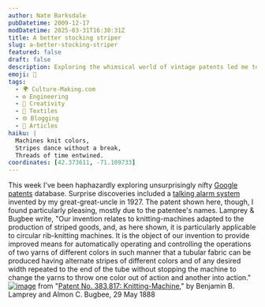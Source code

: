 ```yaml
---
author: Nate Barksdale
pubDatetime: 2009-12-17
modDatetime: 2025-03-31T16:30:31Z
title: A better stocking striper
slug: a-better-stocking-striper
featured: false
draft: false
description: Exploring the whimsical world of vintage patents led me to a fascinating invention that seamlessly blends artistry and technology.
emoji: 🧶
tags:
  - 🌍 Culture-Making.com
  - ⚙️ Engineering
  - 🎨 Creativity
  - 🧵 Textiles
  - 🌐 Blogging
  - 📖 Articles
haiku: |
  Machines knit colors,  
  Stripes dance without a break,  
  Threads of time entwined.
coordinates: [42.373611, -71.109733]
---
```


This week I've been haphazardly exploring unsurprisingly nifty [Google patents](http://www.google.com/patents) database. Surprise discoveries included a [talking alarm system](http://www.google.com/patents) invented by my great-great-uncle in 1927. The patent shown here, though, I found particularly pleasing, mostly due to the patentee's names. Lamprey & Bugbee write, "Our invention relates to knitting-machines adapted to the production of striped goods, and, as here shown, it is particularly applicable to circular rib-knitting machines. It is the object of our invention to provide improved means for automatically operating and controlling the operations of two yarns of different colors in such manner that a tubular fabric can be produced having alternate stripes of different colors and of any desired width repeated to the end of the tube without stopping the machine to change the yarns to throw one color out of action and another into action." [![image](http://culture-making.com/media/Untitled-1.jpg)](http://www.google.com/patents?id=HGJlAAAAEBAJ&pg=PA3&source=gbs_selected_pages&cad=1#v=onepage&q=&f=false)
from "[Patent No. 383,817: Knitting-Machine](http://www.google.com/patents)," by Benjamin B. Lamprey and Almon C. Bugbee, 29 May 1888
